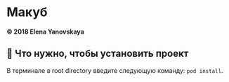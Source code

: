 # Макуб
**© 2018 Elena Yanovskaya**

## 🔧 Что нужно, чтобы установить проект
В терминале в root directory введите следующую команду:
`pod install`. 
<br />